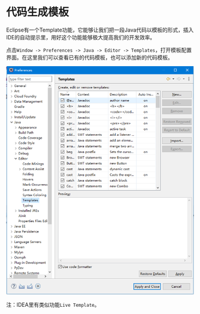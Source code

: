 # 代码生成模板

Eclipse有一个Template功能，它能够让我们把一段Java代码以模板的形式，插入IDE的自动提示里，用好这个功能能够极大提高我们的开发效率。

点击`Window -> Preferences -> Java -> Editor -> Templates`，打开模板配置界面。在这里我们可以查看已有的代码模板，也可以添加新的代码模板。

![](res/1.png)

注：IDEA里有类似功能`Live Template`。
